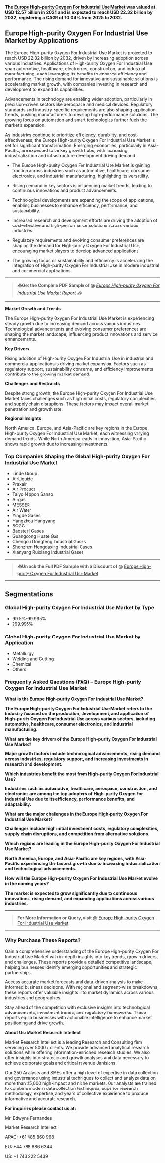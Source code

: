 <p><strong>The <a href="https://www.marketresearchintellect.com/download-sample/?rid=935279&amp;utm_source=Pulse-April-Europe&amp;utm_medium=852">Europe High-purity Oxygen For Industrial Use Market</a> was valued at USD 12.57 billion in 2024 and is expected to reach USD 22.32 billion by 2032, registering a CAGR of 10.04% from 2025 to 2032.</strong></p><h2>Europe High-purity Oxygen For Industrial Use Market by Applications&nbsp;</h2><p><p>The Europe High-purity Oxygen For Industrial Use Market is projected to reach USD 22.32 billion by 2032, driven by increasing adoption across various industries. Applications of High-purity Oxygen For Industrial Use span automotive, healthcare, electronics, construction, and industrial manufacturing, each leveraging its benefits to enhance efficiency and performance. The rising demand for innovative and sustainable solutions is accelerating market growth, with companies investing in research and development to expand its capabilities.</p><p>Advancements in technology are enabling wider adoption, particularly in precision-driven sectors like aerospace and medical devices. Regulatory standards and industry-specific requirements are also shaping application trends, pushing manufacturers to develop high-performance solutions. The growing focus on automation and smart technologies further fuels the market&rsquo;s expansion.</p><p>As industries continue to prioritize efficiency, durability, and cost-effectiveness, the Europe High-purity Oxygen For Industrial Use Market is set for significant transformation. Emerging economies, particularly in Asia-Pacific, are expected to be key growth hubs, with increasing industrialization and infrastructure development driving demand.</p></p><ul><li><p>The Europe High-purity Oxygen For Industrial Use Market is gaining traction across industries such as automotive, healthcare, consumer electronics, and industrial manufacturing, highlighting its versatility.</p></li><li><p>Rising demand in key sectors is influencing market trends, leading to continuous innovations and product advancements.</p></li><li><p>Technological developments are expanding the scope of applications, enabling businesses to enhance efficiency, performance, and sustainability.</p></li><li><p>Increased research and development efforts are driving the adoption of cost-effective and high-performance solutions across various industries.</p></li><li><p>Regulatory requirements and evolving consumer preferences are shaping the demand for High-purity Oxygen For Industrial Use, encouraging market players to develop advanced applications.</p></li><li><p>The growing focus on sustainability and efficiency is accelerating the integration of High-purity Oxygen For Industrial Use in modern industrial and commercial applications.</p></li></ul><hr /><blockquote><p><strong><span class="font-[700]">📥Get the Complete PDF Sample of @ </span></strong><em><span class="font-[700]"><a href="https://www.marketresearchintellect.com/download-sample/?rid=935279&amp;utm_source=Pulse-April-Europe&amp;utm_medium=852" target="_blank" data-tracking-control-name="article-ssr-frontend-pulse_little-text-block" data-tracking-will-navigate="" data-test-link="">Europe High-purity Oxygen For Industrial Use Market Report</a>&nbsp;📥</span></em></p></blockquote><hr /><p class="" data-start="77" data-end="360"><strong data-start="77" data-end="105">Market Growth and Trends</strong></p><p class="" data-start="77" data-end="360">The Europe High-purity Oxygen For Industrial Use Market is experiencing steady growth due to increasing demand across various industries. Technological advancements and evolving consumer preferences are shaping the market landscape, influencing product innovations and service enhancements.</p><p class="" data-start="362" data-end="606"><strong data-start="362" data-end="377">Key Drivers</strong></p><p class="" data-start="362" data-end="606">Rising adoption of High-purity Oxygen For Industrial Use in industrial and commercial applications is driving market expansion. Factors such as regulatory support, sustainability concerns, and efficiency improvements contribute to the growing market demand.</p><p class="" data-start="608" data-end="849"><strong data-start="608" data-end="637">Challenges and Restraints</strong></p><p class="" data-start="608" data-end="849">Despite strong growth, the Europe High-purity Oxygen For Industrial Use Market faces challenges such as high initial costs, regulatory complexities, and supply chain disruptions. These factors may impact overall market penetration and growth rate.</p><p class="" data-start="851" data-end="1095"><strong data-start="851" data-end="872">Regional Insights</strong></p><p class="" data-start="851" data-end="1095">North America, Europe, and Asia-Pacific are key regions in the Europe High-purity Oxygen For Industrial Use Market, each witnessing varying demand trends. While North America leads in innovation, Asia-Pacific shows rapid growth due to increasing investments.</p><p><h3>Top Companies Shaping the Global High-purity Oxygen For Industrial Use Market </h3><ul><li>Linde Group</li><li>AirLiquide</li><li>Praxair</li><li>Air Product</li><li>Taiyo Nippon Sanso</li><li>Airgas</li><li>MESSER</li><li>Air Water</li><li>Yingde Gases</li><li>Hangzhou Hangyang</li><li>SCGC</li><li>Baosteel Gases</li><li>Guangdong Huate Gas</li><li>Chengdu Dongfeng Industrial Gases</li><li>Shenzhen Hengdaxing Industrial Gases</li><li>Xianyang Ruixiang Industrial Gases</li></ul></p><hr /><blockquote><p><strong>📥Unlock the Full PDF Sample with a Discount of @</strong> <a href="https://www.marketresearchintellect.com/ask-for-discount/?rid=935279&amp;utm_source=Pulse-April-Europe&amp;utm_medium=852">Europe High-purity Oxygen For Industrial Use Market</a></p></blockquote><hr /><p><h2>Segmentations</h2><h3>Global High-purity Oxygen For Industrial Use Market by Type</h3><ul><li>99.5%-99.995%</li><li>?99.995%</li></ul><h3>Global High-purity Oxygen For Industrial Use Market by Application</h3><ul><li>Metallurgy</li><li>Welding and Cutting</li><li>Chemical</li><li>Others</li></ul></p><h3><strong>Frequently Asked Questions (FAQ) &ndash; Europe High-purity Oxygen For Industrial Use Market</strong></h3><p><strong>What is the Europe High-purity Oxygen For Industrial Use Market?</strong></p><p><strong>The Europe High-purity Oxygen For Industrial Use Market refers to the industry focused on the production, development, and application of High-purity Oxygen For Industrial Use across various sectors, including automotive, healthcare, consumer electronics, and industrial manufacturing.</strong></p><p><strong>What are the key drivers of the Europe High-purity Oxygen For Industrial Use Market?</strong></p><p><strong>Major growth factors include technological advancements, rising demand across industries, regulatory support, and increasing investments in research and development.</strong></p><p><strong>Which industries benefit the most from High-purity Oxygen For Industrial Use?</strong></p><p><strong>Industries such as automotive, healthcare, aerospace, construction, and electronics are among the top adopters of High-purity Oxygen For Industrial Use due to its efficiency, performance benefits, and adaptability.</strong></p><p><strong>What are the major challenges in the Europe High-purity Oxygen For Industrial Use Market?</strong></p><p><strong>Challenges include high initial investment costs, regulatory complexities, supply chain disruptions, and competition from alternative solutions.</strong></p><p><strong>Which regions are leading in the Europe High-purity Oxygen For Industrial Use Market?</strong></p><p><strong>North America, Europe, and Asia-Pacific are key regions, with Asia-Pacific experiencing the fastest growth due to increasing industrialization and technological advancements.</strong></p><p><strong>How will the Europe High-purity Oxygen For Industrial Use Market evolve in the coming years?</strong></p><p><strong>The market is expected to grow significantly due to continuous innovations, rising demand, and expanding applications across various industries.</strong></p><hr /><blockquote><p><span class="font-[700]"><strong>For More Information or Query, visit&nbsp;@</strong>&nbsp;</span><span class="font-[700]"><a href="https://www.marketresearchintellect.com/product/global-high-purity-oxygen-for-industrial-use-market/?utm_source=Linkedin&utm_medium=852" target="_blank" data-tracking-control-name="article-ssr-frontend-pulse_little-text-block" data-tracking-will-navigate="" data-test-link="">Europe High-purity Oxygen For Industrial Use Market</a></span></p></blockquote><hr /><h3><strong data-start="0" data-end="31">Why Purchase These Reports?</strong></h3><p class="" data-start="35" data-end="297">Gain a comprehensive understanding of the Europe High-purity Oxygen For Industrial Use Market with in-depth insights into key trends, growth drivers, and challenges. These reports provide a detailed competitive landscape, helping businesses identify emerging opportunities and strategic partnerships.</p><p class="" data-start="299" data-end="540">Access accurate market forecasts and data-driven analysis to make informed business decisions. With regional and segment-wise breakdowns, these reports offer valuable insights into market dynamics across various industries and geographies.</p><p class="" data-start="542" data-end="784">Stay ahead of the competition with exclusive insights into technological advancements, investment trends, and regulatory frameworks. These reports equip businesses with actionable intelligence to enhance market positioning and drive growth.</p><p><strong><span class="font-[700]">About Us: Market Research Intellect</span></strong></p><p><span class="">Market Research Intellect is a leading Research and Consulting firm servicing over 5000+ clients. We provide advanced analytical research solutions while offering information-enriched research studies.&nbsp;</span>We also offer insights into strategic and growth analyses and data necessary to achieve corporate goals and critical revenue Janisions.</p><p><span class="">Our 250 Analysts and SMEs offer a high level of expertise in data collection and governance using industrial techniques to collect and analyze data on more than 25,000 high-impact and niche markets. Our analysts are trained to combine modern data collection techniques, superior research methodology, expertise, and years of collective experience to produce informative and accurate research.</span></p><p><strong>For inquiries please contact us at:</strong></p><p>Mr. Edwyne Fernandes</p><p>Market Research Intellect</p><p>APAC: +61 485 860 968</p><p>EU: +44 788 886 6344</p><p>US: +1 743 222 5439</p>